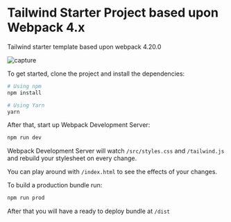 # Tailwind Starter Project based upon Webpack 4.x
Tailwind starter template based upon webpack 4.20.0

![capture](https://user-images.githubusercontent.com/6498132/46023092-53345e80-c0fd-11e8-90e5-b187b2faf8e2.PNG)

To get started, clone the project and install the dependencies:
```sh
# Using npm
npm install

# Using Yarn
yarn
```

After that, start up Webpack Development Server:

```sh
npm run dev
```

Webpack Development Server will watch `/src/styles.css` and `/tailwind.js` and rebuild your stylesheet on every change.

You can play around with `/index.html` to see the effects of your changes.

To build a production bundle run:

```sh
npm run prod
```

After that you will have a ready to deploy bundle at `/dist`
